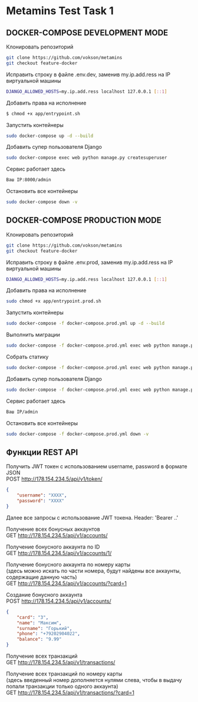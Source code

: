 # Metamins Test Task 1

## DOCKER-COMPOSE DEVELOPMENT MODE
Клонировать репозиторий<br/>
```bash
git clone https://github.com/vokson/metamins
git checkout feature-docker
```

Исправить строку в файле .env.dev, заменив my.ip.add.ress на IP виртуальной машины<br/>
```bash
DJANGO_ALLOWED_HOSTS=my.ip.add.ress localhost 127.0.0.1 [::1]
```

Добавить права на исполнение<br/>
```bash
$ chmod +x app/entrypoint.sh
```

Запустить контейнеры<br/>
```bash
sudo docker-compose up -d --build
```

Добавить супер пользователя Django<br/>
```bash
sudo docker-compose exec web python manage.py createsuperuser
```

Сервис работает здесь<br/>
```bash
Ваш IP:8000/admin
```

Остановить все контейнеры<br/>
```bash
sudo docker-compose down -v
```

## DOCKER-COMPOSE PRODUCTION MODE

Клонировать репозиторий<br/>
```bash
git clone https://github.com/vokson/metamins
git checkout feature-docker
```

Исправить строку в файле .env.prod, заменив my.ip.add.ress на IP виртуальной машины<br/>
```bash
DJANGO_ALLOWED_HOSTS=my.ip.add.ress localhost 127.0.0.1 [::1]
```

Добавить права на исполнение<br/>
```bash
sudo chmod +x app/entrypoint.prod.sh
```

Запустить контейнеры<br/>
```bash
sudo docker-compose -f docker-compose.prod.yml up -d --build
```

Выполнить миграции<br/>
```bash
sudo docker-compose -f docker-compose.prod.yml exec web python manage.py migrate --noinput
```

Собрать статику<br/>
```bash
sudo docker-compose -f docker-compose.prod.yml exec web python manage.py collectstatic --no-input --clear
```

Добавить супер пользователя Django<br/>
```bash
sudo docker-compose -f docker-compose.prod.yml exec web python manage.py createsuperuser
```

Сервис работает здесь<br/>
```bash
Ваш IP/admin
```

Остановить все контейнеры<br/>
```bash
sudo docker-compose -f docker-compose.prod.yml down -v
```

## Функции REST API
Получить JWT токен с использованием username, password в формате JSON<br/>
POST http://178.154.234.5/api/v1/token/<br/>
```json
{
    "username": "XXXX",
    "password": "XXXX"
}
```

Далее все запросы с использование JWT токена. Header: 'Bearer ..'

Получение всех бонусных аккаунтов<br/>
GET http://178.154.234.5/api/v1/accounts/

Получение бонусного аккаунта по ID<br/>
GET http://178.154.234.5/api/v1/accounts/1/

Получение бонусного аккаунта по номеру карты<br/>
(здесь можно искать по части номера, будут найдены все аккаунты, содержащие данную часть)<br/>
GET http://178.154.234.5/api/v1/accounts/?card=1

Создание бонусного аккаунта<br/>
POST http://178.154.234.5/api/v1/accounts/<br/>
```json
{
    "card": "3",
    "name": "Максим",
    "surname": "Горький",
    "phone": "+79202904022",
    "balance": "9.99"
}
```

Получение всех транзакций<br/>
GET http://178.154.234.5/api/v1/transactions/

Получение всех транзакций по номеру карты<br/>
(здесь введенный номер дополняется нулями слева, чтобы в выдачу попали транзакции только одного аккаунта)<br/>
GET http://178.154.234.5/api/v1/transactions/?card=1